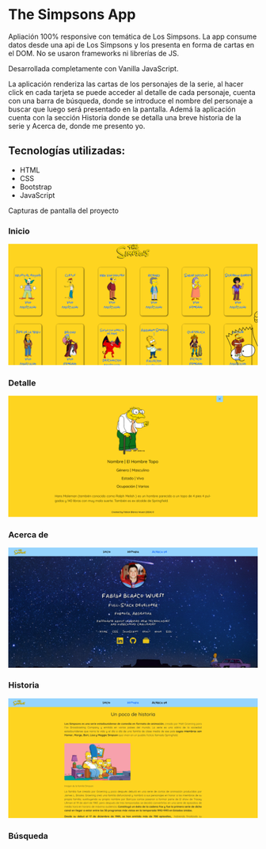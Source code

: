 <h1>The Simpsons App</h1>

<p>Apliación 100% responsive con temática de Los Simpsons. La app consume datos desde una api de Los Simpsons y los presenta en forma de cartas en el DOM. No se usaron frameworks ni librerías de JS.</p>
<p>Desarrollada completamente con Vanilla JavaScript.</p>
<p>La aplicación renderiza las cartas de los personajes de la serie, al hacer click en cada tarjeta se puede acceder al detalle de cada personaje, cuenta con una barra de búsqueda, donde se introduce el nombre del personaje a buscar que luego será presentado en la pantalla. Ademá la aplicación cuenta con la sección Historia donde se detalla una breve historia de la serie y Acerca de, donde me presento yo.</p>

<h2>Tecnologías utilizadas:</h2>

<ul>
  <li>HTML</li>
  <li>CSS</li>
  <li>Bootstrap</li>
  <li>JavaScript</li>
</ul>

<span>Capturas de pantalla del proyecto</span>

<h3>Inicio</h3>
<img src="assets/img/Captura de pantalla 2024-04-30 042641.png" alt="Captura de pantalla del proyecto">
<h3>Detalle</h3>
<img src="assets/img/Captura de pantalla 2024-06-05 141223.png" alt="Captura de pantalla del proyecto">
<h3>Acerca de</h3>
<img src="assets/img/Captura de pantalla 2024-04-30 042906.png" alt="Captura de pantalla del proyecto">
<h3>Historia</h3>
<img src="assets/img/Captura de pantalla 2024-06-06 034804.png" alt="Captura de pantalla del proyecto">
<h3>Búsqueda</h3>
<img src="/assets//img//Captura de pantalla 2024-06-15 100653.png" alt="Captura de pantalla del proyecto>
